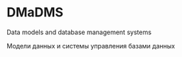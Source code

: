 # DMaDMS

Data models and database management systems

Модели данных и системы управления базами данных

